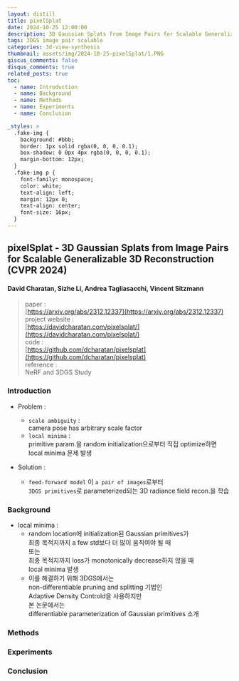 ```yaml
---
layout: distill
title: pixelSplat
date: 2024-10-25 12:00:00
description: 3D Gaussian Splats from Image Pairs for Scalable Generalizable 3D Reconstruction (CVPR 2024)
tags: 3DGS image pair scalable
categories: 3d-view-synthesis
thumbnail: assets/img/2024-10-25-pixelSplat/1.PNG
giscus_comments: false
disqus_comments: true
related_posts: true
toc:
  - name: Introduction
  - name: Background
  - name: Methods
  - name: Experiments
  - name: Conclusion

_styles: >
  .fake-img {
    background: #bbb;
    border: 1px solid rgba(0, 0, 0, 0.1);
    box-shadow: 0 0px 4px rgba(0, 0, 0, 0.1);
    margin-bottom: 12px;
  }
  .fake-img p {
    font-family: monospace;
    color: white;
    text-align: left;
    margin: 12px 0;
    text-align: center;
    font-size: 16px;
  }
---
```


## pixelSplat - 3D Gaussian Splats from Image Pairs for Scalable Generalizable 3D Reconstruction (CVPR 2024)

#### David Charatan, Sizhe Li, Andrea Tagliasacchi, Vincent Sitzmann

> paper :  
[https://arxiv.org/abs/2312.12337](https://arxiv.org/abs/2312.12337)  
project website :  
[https://davidcharatan.com/pixelsplat/](https://davidcharatan.com/pixelsplat/)  
code :  
[https://github.com/dcharatan/pixelsplat](https://github.com/dcharatan/pixelsplat)  
reference :  
NeRF and 3DGS Study

### Introduction

- Problem :  
  - `scale ambiguity` :  
  camera pose has arbitrary scale factor
  - `local minima` :  
  primitive param.을 random initialization으로부터 직접 optimize하면 local minima 문제 발생

- Solution :  
  - `feed-forward model` 이 `a pair of images`로부터  
  `3DGS primitives`로 parameterized되는 3D radiance field recon.을 학습  
  
### Background

- local minima :  
  - random location에 initialization된 Gaussian primitives가  
  최종 목적지까지 a few std보다 더 많이 움직여야 될 때  
  또는  
  최종 목적지까지 loss가 monotonically decrease하지 않을 때  
  local minima 발생
  - 이를 해결하기 위해 3DGS에서는  
  non-differentiable pruning and splitting 기법인  
  Adaptive Density Controld을 사용하지만  
  본 논문에서는  
  differentiable parameterization of Gaussian primitives 소개

### Methods

### Experiments

### Conclusion
